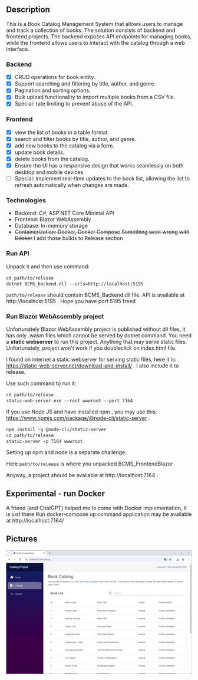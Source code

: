## Description

This is a Book Catalog Management System that allows users to manage and track a collection of books. 
The solution consists of backend and frontend projects. The backend exposes API endpoints for managing books, while the frontend allows users to interact with the catalog through a web interface.

### Backend

- [x] CRUD operations for book entity. 
- [x] Support searching and filtering by title, author, and genre. 
- [x] Pagination and sorting options. 
- [x] Bulk upload functionality to import multiple books from a CSV file.
- [x] Special: rate limiting to prevent abuse of the API.

### Frontend 
- [x] view the list of books in a table format. 
- [x] search and filter books by title, author, and genre.
- [x] add new books to the catalog via a form. 
- [x] update book details. 
- [x] delete books from the catalog. 
- [x] Ensure the UI has a responsive design that works seamlessly on both desktop and mobile devices.
- [ ] Special: implement real-time updates to the book list, allowing the list to refresh automatically when changes are made. 

### Technologies
- Backend: C#, ASP.NET Core Minimal API
- Frontend: Blazor WebAssembly
- Database: In-memory storage
- ~~Containerization: Docker, Docker Compose~~ ~~Something went wrong with Docker~~ I add those builds to Release section

### Run API

Unpack it and then use command:

```
cd path/to/release
dotnet BCMS_backend.dll --urls=http://localhost:5195
```

`path/to/release` should contain BCMS_Backend.dll file. API is available at http://localhost:5195 . Hope you have port 5195 freed

### Run Blazor WebAssembly project

Unfortunately Blazor WebAssembly project is published without dll files, it has only .wasm files which cannot be served by dotnet command. You need a **static webserver** to run this project. Anything that may serve static files. Unfortunately, project won't work if you doubleclick on index.html file. 

I found on internet a static webserver for serving static files, here it is: https://static-web-server.net/download-and-install/ .
I also include it to release.

Use such command to run it:

```
cd path/to/release
static-web-server.exe --root wwwroot --port 7164
```

If you use Node JS  and have installed npm , you may use this: https://www.npmjs.com/package/@node-cli/static-server . 

```
npm install -g @node-cli/static-server
cd path/to/release
static-server -p 7164 wwwroot
```

Setting up npm and node is a separate challenge.

Here `path/to/release` is where you unpacked BCMS_FrontendBlazor

Anyway, a project should be available at http://localhost:7164 .

## Experimental - run Docker

A friend (and ChatGPT) helped me to come with Docker implementation, it is just there
Run docker-compose up command
application may be available at http://localhost:7164/

## Pictures

![screenshot](screenshot.PNG?raw=true "screenshot")